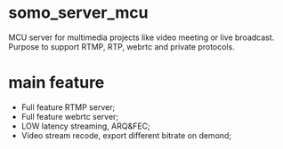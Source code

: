 # somo_server_mcu
MCU server for multimedia projects like video meeting or live broadcast. Purpose to support RTMP, RTP, webrtc and private protocols.

# main feature
* Full feature RTMP server;
* Full feature webrtc server;
* LOW latency streaming, ARQ&FEC;
* Video stream recode, export different bitrate on demond;

